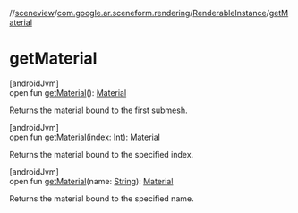 //[sceneview](../../../index.md)/[com.google.ar.sceneform.rendering](../index.md)/[RenderableInstance](index.md)/[getMaterial](get-material.md)

# getMaterial

[androidJvm]\
open fun [getMaterial](get-material.md)(): [Material](../-material/index.md)

Returns the material bound to the first submesh.

[androidJvm]\
open fun [getMaterial](get-material.md)(index: [Int](https://kotlinlang.org/api/latest/jvm/stdlib/kotlin/-int/index.html)): [Material](../-material/index.md)

Returns the material bound to the specified index.

[androidJvm]\
open fun [getMaterial](get-material.md)(name: [String](https://developer.android.com/reference/kotlin/java/lang/String.html)): [Material](../-material/index.md)

Returns the material bound to the specified name.

